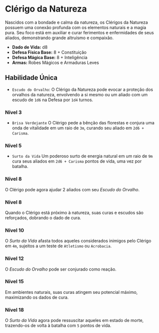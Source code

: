# Clérigo da Natureza
Nascidos com a bondade e calma da natureza, os Clérigos da Natureza possuem uma conexão profunda com os elementos naturais e a magia pura. Seu foco está em auxiliar e curar ferimentos e enfermidades de seus aliados, demonstrando grande altruísmo e compaixão.

- **Dado de Vida:** d8
- **Defesa Física Base:** 8 + Constituição
- **Defesa Mágica Base:** 8 + Inteligência
- **Armas:** Robes Mágicos e Armaduras Leves

## Habilidade Única
- `Escudo do Orvalho`: O Clérigo da Natureza pode evocar a proteção dos orvalhos da natureza, envolvendo a si mesmo ou um aliado com um escudo de `1d6` na Defesa por `1d4` turnos.

### Nível 3 
- `Brisa Verdejante` O Clérigo pede a bênção das florestas e conjura uma onda de vitalidade em um raio de `3m`, curando seu aliado em `2d6 + Carisma`.

### Nível 5 
- `Surto da Vida` Um poderoso surto de energia natural em um raio de `9m` cura seus aliados em `2d6 + Carisma` pontos de vida, uma vez por batalha.

### Nível 8
O Clérigo pode agora ajudar 2 aliados com seu *Escudo do Orvalho*.

### Nível 8
Quando o Clérigo está próximo à natureza, suas curas e escudos são reforçados, dobrando o dado de cura.

### Nível 10
O *Surto da Vida* afasta todos aqueles considerados inimigos pelo Clérigo em `4m`, sujeitos a um teste de `Atletismo` ou `Acrobacia`.

### Nível 12
O *Escudo do Orvalho* pode ser conjurado como reação.

### Nível 15
Em ambientes naturais, suas curas atingem seu potencial máximo, maximizando os dados de cura.

### Nível 18
O *Surto da Vida* agora pode ressuscitar aqueles em estado de morte, trazendo-os de volta à batalha com `5` pontos de vida.

